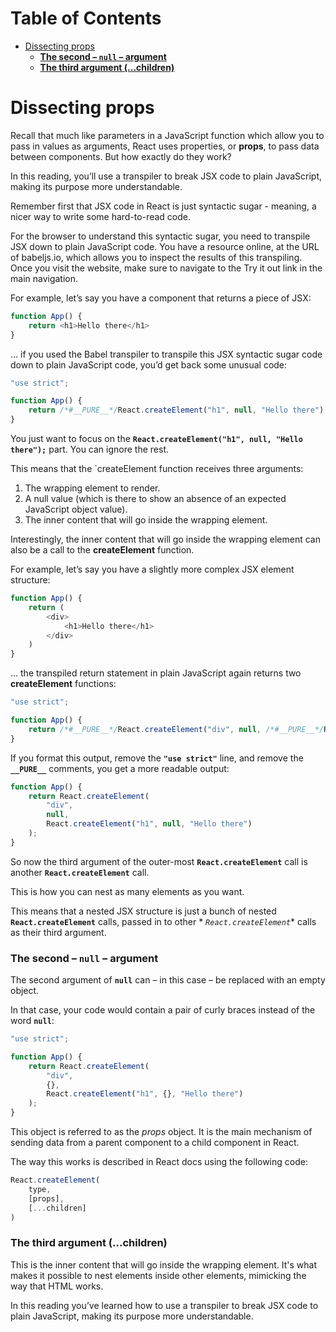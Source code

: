 # Table of Contents
- [Dissecting props](#dissecting-props)
    + [**The second – `null` – argument**](#the-second--null--argument)
    + [**The third argument (...children)**](#the-third-argument-children)

# Dissecting props

Recall that much like parameters in a JavaScript function which allow you to pass in values as arguments, React uses
properties, or **props**, to pass data between components. But how exactly do they work?

In this reading, you’ll use a transpiler to break JSX code to plain JavaScript, making its purpose more understandable.

Remember first that JSX code in React is just syntactic sugar - meaning, a nicer way to write some hard-to-read code.

For the browser to understand this syntactic sugar, you need to transpile JSX down to plain JavaScript code. You have a
resource online, at the URL of babeljs.io, which allows you to inspect the results of this transpiling. Once you visit
the website, make sure to navigate to the Try it out link in the main navigation.

For example, let’s say you have a component that returns a piece of JSX:

```javascript
function App() {
    return <h1>Hello there</h1>
}
```

… if you used the Babel transpiler to transpile this JSX syntactic sugar code down to plain JavaScript code, you’d get
back some unusual code:

```jsx
"use strict";

function App() {
    return /*#__PURE__*/React.createElement("h1", null, "Hello there");
}
```

You just want to focus on the **`React.createElement("h1", null, "Hello there");`** part. You can ignore the rest.

This means that the `createElement function receives three arguments:

<ol>
    <li>The wrapping element to render.</li> 
    <li>A null value (which is there to show an absence of an expected JavaScript object value). </li>
    <li>The inner content that will go inside the wrapping element. </li>
</ol>

Interestingly, the inner content that will go inside the wrapping element can also be a call to the **createElement**
function.

For example, let’s say you have a slightly more complex JSX element structure:

```javascript
function App() {
    return (
        <div>
            <h1>Hello there</h1>
        </div>
    )
}
```

… the transpiled return statement in plain JavaScript again returns two **createElement** functions:

```jsx
"use strict";

function App() {
    return /*#__PURE__*/React.createElement("div", null, /*#__PURE__*/React.createElement("h1", null, "Hello there"));
}
```

If you format this output, remove the **`"use strict"`** line, and remove the **`__PURE__`** comments, you get a more
readable output:

```jsx
function App() {
    return React.createElement(
        "div",
        null,
        React.createElement("h1", null, "Hello there")
    );
}
```

So now the third argument of the outer-most **`React.createElement`** call is another **`React.createElement`** call.

This is how you can nest as many elements as you want.

This means that a nested JSX structure is just a bunch of nested **`React.createElement`** calls, passed in to other *
*`React.createElement`** calls as their third argument.

### **The second – `null` – argument**

The second argument of **`null`** can – in this case – be replaced with an empty object.

In that case, your code would contain a pair of curly braces instead of the word **`null`**:

```jsx
"use strict";

function App() {
    return React.createElement(
        "div",
        {},
        React.createElement("h1", {}, "Hello there")
    );
}
```

This object is referred to as the _props_ object. It is the main mechanism of sending data from a parent component to a
child component in React.

The way this works is described in React docs using the following code:

```jsx
React.createElement(
    type,
    [props],
    [...children]
)
```

### **The third argument (...children)**

This is the inner content that will go inside the wrapping element. It's what makes it possible to nest elements inside
other elements, mimicking the way that HTML works.

In this reading you’ve learned how to use a transpiler to break JSX code to plain JavaScript, making its purpose more
understandable.

